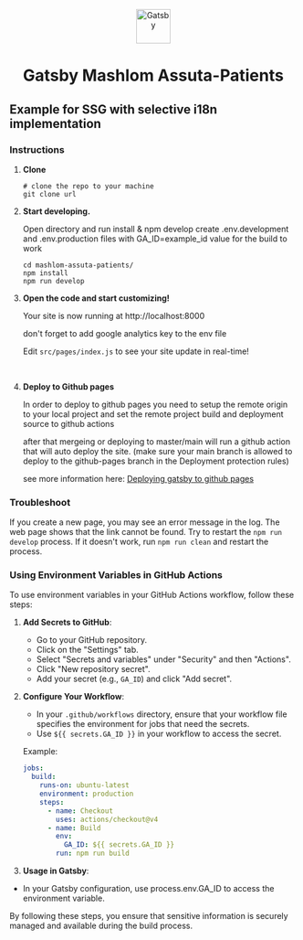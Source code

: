 <p align="center">
  <a href="https://www.gatsbyjs.com/?utm_source=starter&utm_medium=readme&utm_campaign=minimal-starter">
    <img alt="Gatsby" src="https://www.gatsbyjs.com/Gatsby-Monogram.svg" width="60" />
  </a>
</p>
<h1 align="center">
  Gatsby Mashlom Assuta-Patients
</h1>

## Example for SSG with selective i18n implementation

### Instructions

1.  **Clone**


    ```shell
    # clone the repo to your machine
    git clone url
    ```

2.  **Start developing.**

    Open directory and run install & npm develop
    create .env.development and .env.production files with GA_ID=example_id value for the build to work

    ```shell
    cd mashlom-assuta-patients/
    npm install
    npm run develop
    ```

3.  **Open the code and start customizing!**

    Your site is now running at http://localhost:8000  
    
    don't forget to add google analytics key to the env file

    Edit `src/pages/index.js` to see your site update in real-time!
</br>

4.  **Deploy to Github pages**

    In order to deploy to github pages you need to setup the remote origin to your local project and set the remote project build and deployment source to github actions

    after that mergeing or deploying to master/main will run a github action that will auto deploy the site. (make sure your main branch is allowed to deploy to the github-pages branch in the Deployment protection rules)

    see more information here: [Deploying gatsby to github pages](https://dev.to/arnonate/deploying-gatsby-to-github-pages-3af5)

### Troubleshoot

If you create a new page, you may see an error message in the log. The web page shows that the link cannot be found.
Try to restart the `npm run develop` process. If it doesn't work, run `npm run clean` and restart the process.

### Using Environment Variables in GitHub Actions

To use environment variables in your GitHub Actions workflow, follow these steps:

1. **Add Secrets to GitHub**:
   - Go to your GitHub repository.
   - Click on the "Settings" tab.
   - Select "Secrets and variables" under "Security" and then "Actions".
   - Click "New repository secret".
   - Add your secret (e.g., `GA_ID`) and click "Add secret".

2. **Configure Your Workflow**:
   - In your `.github/workflows` directory, ensure that your workflow file specifies the environment for jobs that need the secrets.
   - Use `${{ secrets.GA_ID }}` in your workflow to access the secret.

   Example:
   ```yaml
   jobs:
     build:
       runs-on: ubuntu-latest
       environment: production
       steps:
         - name: Checkout
           uses: actions/checkout@v4
         - name: Build
           env:
             GA_ID: ${{ secrets.GA_ID }}
           run: npm run build

3. **Usage in Gatsby**:
  - In your Gatsby configuration, use process.env.GA_ID to access the environment variable.

By following these steps, you ensure that sensitive information is securely managed and available during the build process.